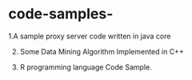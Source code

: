 # code-samples-
1.A sample proxy server code written in java core


2. Some Data Mining Algorithm Implemented in C++

3. R programming language Code Sample.
